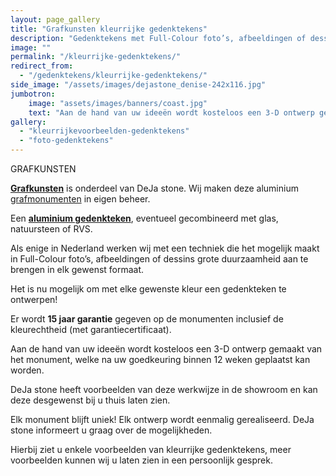 ```yaml
---
layout: page_gallery
title: "Grafkunsten kleurrijke gedenktekens"
description: "Gedenktekens met Full-Colour foto’s, afbeeldingen of dessins grote duurzaamheid, in elk gewenst formaat"
image: ""
permalink: "/kleurrijke-gedenktekens/"
redirect_from:
  - "/gedenktekens/kleurrijke-gedenktekens/"
side_image: "/assets/images/dejastone_denise-242x116.jpg"
jumbotron:
    image: "assets/images/banners/coast.jpg"
    text: "Aan de hand van uw ideeën wordt kosteloos een 3-D ontwerp gemaakt van het monument"
gallery: 
  - "kleurrijkevoorbeelden-gedenktekens"
  - "foto-gedenktekens"
---
```


GRAFKUNSTEN

**[Grafkunsten](http://grafkunsten.nl/)** is onderdeel van DeJa stone. Wij maken deze aluminium [grafmonumenten](http://grafkunsten.nl/) in eigen beheer.

Een **[aluminium gedenkteken](http://grafkunsten.nl/)**, eventueel gecombineerd met glas, natuursteen of RVS.

Als enige in Nederland werken wij met een techniek die het mogelijk maakt in Full-Colour foto’s, afbeeldingen of dessins grote duurzaamheid aan te brengen in elk gewenst formaat.

Het is nu mogelijk om met elke gewenste kleur een gedenkteken te ontwerpen!

Er wordt **15 jaar garantie** gegeven op de monumenten inclusief de kleurechtheid (met garantiecertificaat).

Aan de hand van uw ideeën wordt kosteloos een 3-D ontwerp gemaakt van het monument, welke na uw goedkeuring binnen 12 weken geplaatst kan worden.

DeJa stone heeft voorbeelden van deze werkwijze in de showroom en kan deze desgewenst bij u thuis laten zien.

Elk monument blijft uniek! Elk ontwerp wordt eenmalig gerealiseerd. DeJa stone informeert u graag over de mogelijkheden.

Hierbij ziet u enkele voorbeelden van kleurrijke gedenktekens, meer voorbeelden kunnen wij u laten zien in een persoonlijk gesprek.

